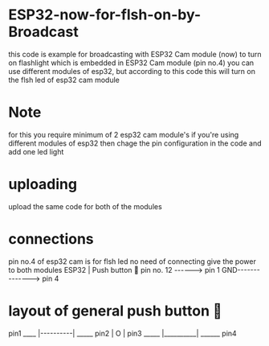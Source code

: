 # ESP32-now-for-flsh-on-by-Broadcast
this code is example for broadcasting with ESP32 Cam module (now) to turn on flashlight which is embedded in ESP32 Cam module (pin no.4)
you can use different modules of esp32, but according to this code this will turn on the flsh led of esp32 cam module
# Note 
for this you require minimum of 2 esp32 cam module's 
if you're using different modules of esp32 then chage the pin configuration in the code and add one led light 
# uploading
upload the same code for both of the modules
# connections
pin no.4 of esp32 cam is for flsh led no need of connecting 
give the power to both modules
ESP32        |    Push button 🔳 
pin no. 12 ------> pin 1
GND--------------> pin 4

# layout of general push button 🔳
pin1  ____ |----------| _____ pin2
           |    O     | 
pin3 _____ |__________| ______ pin4
